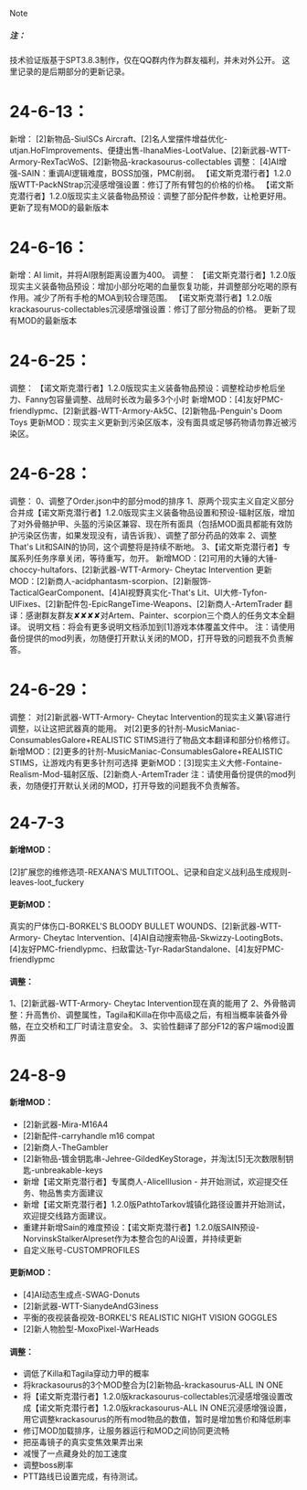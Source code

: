 
> [!NOTE]
> ##### 注：
>技术验证版基于SPT3.8.3制作，仅在QQ群内作为群友福利，并未对外公开。
>这里记录的是后期部分的更新记录。

# 24-6-13：
新增：
[2]新物品-SiulSCs Aircraft、[2]名人堂摆件增益优化-utjan.HoFImprovements、便捷出售-IhanaMies-LootValue、[2]新武器-WTT-Armory-RexTacWoS、[2]新物品-krackasourus-collectables
调整：
[4]AI增强-SAIN：重调AI逻辑难度，BOSS加强，PMC削弱。
【诺文斯克潜行者】1.2.0版WTT-PackNStrap沉浸感增强设置：修订了所有臂包的价格的价格。
【诺文斯克潜行者】1.2.0版现实主义装备物品预设：调整了部分配件参数，让枪更好用。
更新了现有MOD的最新版本

# 24-6-16：
新增：AI limit，并将AI限制距离设置为400。
调整：
【诺文斯克潜行者】1.2.0版现实主义装备物品预设：增加小部分吃喝的血量恢复功能，并调整部分吃喝的原有作用。减少了所有手枪的MOA到较合理范围。
【诺文斯克潜行者】1.2.0版krackasourus-collectables沉浸感增强设置：修订了部分物品的价格。
更新了现有MOD的最新版本

# 24-6-25：
调整：
【诺文斯克潜行者】1.2.0版现实主义装备物品预设：调整栓动步枪后坐力、Fanny包容量调整、战局时长改为最多3个小时
新增MOD：[4]友好PMC-friendlypmc、[2]新武器-WTT-Armory-Ak5C、[2]新物品-Penguin's Doom Toys
更新MOD：现实主义更新到污染区版本，没有面具或足够药物请勿靠近被污染区。

# 24-6-28：
调整：
0、调整了Order.json中的部分mod的排序
1、原两个现实主义自定义部分合并成【诺文斯克潜行者】1.2.0版现实主义装备物品设置和预设-辐射区版，增加了对外骨骼护甲、头盔的污染区兼容、现在所有面具（包括MOD面具都能有效防护污染区伤害，如果发现没有，请告诉我）、调整了部分药品的效率
2、调整That's Lit和SAIN的协同，这个调整将是持续不断地。
3、【诺文斯克潜行者】专属系列任务序章关闭，等待重写，勿开。
新增MOD：[2]可用的大锤的大锤-choccy-hultafors、[2]新武器-WTT-Armory- Cheytac Intervention
更新MOD：[2]新商人-acidphantasm-scorpion、[2]新服饰-TacticalGearComponent、[4]AI视野真实化-That's Lit、UI大修-Tyfon-UIFixes、[2]新配件包-EpicRangeTime-Weapons、[2]新商人-ArtemTrader
翻译：感谢群友群友✘✘✘✘对Artem、Painter、scorpion三个商人的任务文本全翻译。
说明文档：将会有更多说明文档添加到[1]游戏本体覆盖文件中。
注：请使用备份提供的mod列表，勿随便打开默认关闭的MOD，打开导致的问题我不负责解答。

# 24-6-29：
调整：
对[2]新武器-WTT-Armory- Cheytac Intervention的现实主义兼\容进行调整，以让这把武器真的能用。
对[2]更多的针剂-MusicManiac-ConsumablesGalore+REALISTIC STIMS进行了物品文本翻译和部分价格修订。
新增MOD：[2]更多的针剂-MusicManiac-ConsumablesGalore+REALISTIC STIMS，让游戏内有更多针剂可选择
更新MOD：[3]现实主义大修-Fontaine-Realism-Mod-辐射区版、[2]新商人-ArtemTrader
注：请使用备份提供的mod列表，勿随便打开默认关闭的MOD，打开导致的问题我不负责解答。

# 24-7-3
#### 新增MOD：
[2]扩展您的维修选项-REXANA'S MULTITOOL、记录和自定义战利品生成规则-leaves-loot_fuckery
#### 更新MOD：
真实的尸体伤口-BORKEL'S BLOODY BULLET WOUNDS、[2]新武器-WTT-Armory- Cheytac Intervention、[4]AI自动搜索物品-Skwizzy-LootingBots、[4]友好PMC-friendlypmc、扫敌雷达-Tyr-RadarStandalone、[4]友好PMC-friendlypmc
#### 调整：
1、[2]新武器-WTT-Armory- Cheytac Intervention现在真的能用了
2、外骨骼调整：升高售价、调整属性，Tagila和Killa在你中高级之后，有相当概率装备外骨骼，在立交桥和工厂时请注意安全。
3、实验性翻译了部分F12的客户端mod设置界面


# 24-8-9
#### 新增MOD：
- [2]新武器-Mira-M16A4
- [2]新配件-carryhandle m16 compat
- [2]新商人-TheGambler
-  [2]新物品-镀金钥匙串-Jehree-GildedKeyStorage，并淘汰[5]无次数限制钥匙-unbreakable-keys
- 新增【诺文斯克潜行者】专属商人-AliceIllusion - 并开始测试，欢迎提交任务、物品售卖方面建议
- 新增【诺文斯克潜行者】1.2.0版PathtoTarkov城镇化路径设置并开始测试，欢迎提交线路方面建议。
- 重建并新增Sain的难度预设：【诺文斯克潜行者】1.2.0版SAIN预设-NorvinskStalkerAIpreset作为本整合包的AI设置，并持续更新
- 自定义账号-CUSTOMPROFILES
#### 更新MOD：
- [4]AI动态生成点-SWAG-Donuts
- [2]新武器-WTT-SianydeAndG3iness
- 平衡的夜视装备视效-BORKEL'S REALISTIC NIGHT VISION GOGGLES
- [2]新人物脸型-MoxoPixel-WarHeads
#### 调整：
- 调低了Killa和Tagila穿动力甲的概率
- 将krackasourus的3个MOD整合为[2]新物品-krackasourus-ALL IN ONE
- 将【诺文斯克潜行者】1.2.0版krackasourus-collectables沉浸感增强设置改成【诺文斯克潜行者】1.2.0版krackasourus-ALL IN ONE沉浸感增强设置，用它调整krackasourus的所有mod物品的数值，暂时是增加售价和降低刷率
- 修订MOD加载排序，让服务器运行和MOD之间协同更流畅
- 把巫毒镜子的真实变焦效果弄出来
- 减慢了一点藏身处的加工速度
- 调整boss刷率
- PTT路线已设置完成，有待测试。